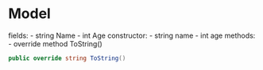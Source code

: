 # Model
fields:
    - string Name
    - int Age
constructor:
    - string name
    - int age
methods:
    - override method ToString()

```cs
public override string ToString()